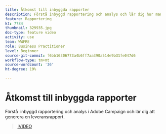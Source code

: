 ```yaml
---
title: Åtkomst till inbyggda rapporter
description: Förstå inbyggd rapportering och analys och lär dig hur man skapar en leveransrapport.
feature: Rapportering
kt: 7784
thumbnail: 329935.jpg
doc-type: feature video
activity: use
team: WWFRE
role: Business Practitioner
level: Beginner
source-git-commit: f6bb16306773a4b6ff7aa390a514e9b31fe047d6
workflow-type: tm+mt
source-wordcount: '36'
ht-degree: 19%

---
```



# Åtkomst till inbyggda rapporter

Förstå  inbyggd rapportering och analys i Adobe Campaign och lär dig att generera en leveransrapport.

>[!VIDEO](https://video.tv.adobe.com/v/329935?quality=12)
